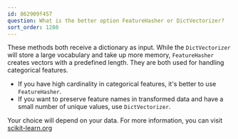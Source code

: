 ```yaml
---
id: 862909f457
question: What is the better option FeatureHasher or DictVectorizer?
sort_order: 1280
---
```


These methods both receive a dictionary as input. While the `DictVectorizer` will store a large vocabulary and take up more memory, `FeatureHasher` creates vectors with a predefined length. They are both used for handling categorical features.

- If you have high cardinality in categorical features, it's better to use `FeatureHasher`.
- If you want to preserve feature names in transformed data and have a small number of unique values, use `DictVectorizer`.

Your choice will depend on your data. For more information, you can visit [scikit-learn.org](https://scikit-learn.org/stable/auto_examples/text/plot_hashing_vs_dict_vectorizer.html)